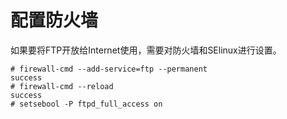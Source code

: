 # 配置防火墙<a name="ZH-CN_TOPIC_0229622608"></a>

如果要将FTP开放给Internet使用，需要对防火墙和SElinux进行设置。

```
# firewall-cmd --add-service=ftp --permanent
success
# firewall-cmd --reload
success
# setsebool -P ftpd_full_access on
```

